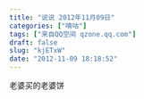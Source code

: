 ```yaml
---
title: "说说 2012年11月09日"
categories: ["嘀咕"]
tags: ["来自QQ空间 qzone.qq.com"]
draft: false
slug: "kjETxW"
date: "2012-11-09 18:18:52"
---
```


老婆买的老婆饼
